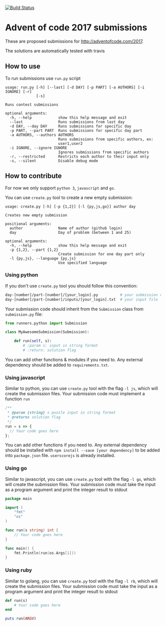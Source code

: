 [![Build Status](https://travis-ci.org/lypnol/adventofcode-2017.svg?branch=master)](https://travis-ci.org/lypnol/adventofcode-2017)
# Advent of code 2017 submissions

These are proposed submissions for http://adventofcode.com/2017.

The solutions are automatically tested with travis

## How to use

To run submissions use `run.py` script

```
usage: run.py [-h] [--last] [-d DAY] [-p PART] [-a AUTHORS] [-i IGNORE] [-r]
              [-s]

Runs contest submissions

optional arguments:
  -h, --help            show this help message and exit
  --last                Runs submissions from last day
  -d DAY, --day DAY     Runs submissions for specific day
  -p PART, --part PART  Runs submissions for specific day part
  -a AUTHORS, --authors AUTHORS
                        Runs submissions from specific authors, ex:
                        user1,user2
  -i IGNORE, --ignore IGNORE
                        Ignores submissions from specific authors
  -r, --restricted      Restricts each author to their input only
  -s, --silent          Disable debug mode
```

## How to contribute

For now we only support `python 3`, `javascript` and `go`.

You can use `create.py` tool to create a new empty submission:

```
usage: create.py [-h] [-p {1,2}] [-l {py,js,go}] author day

Creates new empty submission

positional arguments:
  author                Name of author (github login)
  day                   Day of problem (between 1 and 25)

optional arguments:
  -h, --help            show this help message and exit
  -p {1,2}, --part {1,2}
                        Create submission for one day part only
  -l {py,js}, --language {py,js}
                        Use specified language
```

### Using python

If you don't use `create.py` tool you should follow this convention:

```bash
day-[number]/part-[number]/[your_login].py          # your submission code
day-[number]/part-[number]/inputs/[your_login].txt  # your input file
```

Your submission code should inherit from the `Submission` class from `submission.py` file:

```python
from runners.python import Submission

class MyAwesomeSubmission(Submission):

    def run(self, s):
    	# :param s: input in string format
    	# :return: solution flag
```

You can add other functions & modules if you need to. Any external dependency should be added to `requirements.txt`.

### Using javascript

Similar to python, you can use `create.py` tool with the flag `-l js`, which will create the submission files.
Your submission code must implement a function `run`

```javascript
/**
 * @param {string} s puzzle input in string format
 * @returns solution flag
 */
run = s => {
  // Your code goes here
};
```

You can add other functions if you need to.
Any external dependency should be installed with `npm install --save [your dependency]` to be added into `package.json` file.
`userscorejs` is already installed.

### Using go

Similar to javascript, you can use `create.py` tool with the flag `-l go`, which will create the submission files.
Your submission code must take the input as a program argument and print the integer result to stdout

```go
package main

import (
    "fmt"
    "os"
)

func run(s string) int {
    // Your code goes here
}

func main() {
    fmt.Println(run(os.Args[1]))
}
```

### Using ruby

Similar to golang, you can use `create.py` tool with the flag `-l rb`, which will create the submission files.
Your submission code must take the input as a program argument and print the integer result to stdout

```ruby
def run(s)
    # Your code goes here
end

puts run(ARGV)
```

